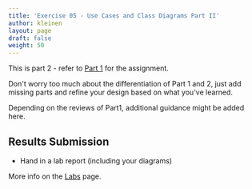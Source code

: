 ```yaml
---
title: 'Exercise 05 - Use Cases and Class Diagrams Part II'
author: kleinen
layout: page
draft: false
weight: 50
---
```



This is part 2 - refer to [Part 1](../lab-04-usecases) for the assignment.

Don't worry too much about the differentiation of Part 1 and 2, just add 
missing parts and refine your design based on what you've learned.

Depending on the reviews of Part1, additional guidance might be added here.

## Results Submission
* Hand in a lab report (including your diagrams)

More info on the [Labs](..) page.

